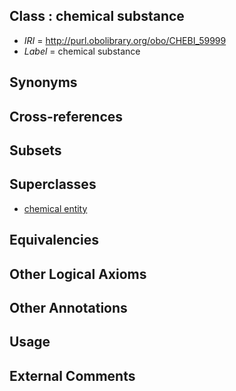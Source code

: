 
## Class : chemical substance

 * *IRI* = http://purl.obolibrary.org/obo/CHEBI_59999
 * *Label* = chemical substance

## Synonyms


## Cross-references


## Subsets


## Superclasses

 * [chemical entity](../../CHEBI/31/CHEBI_24431.md)

## Equivalencies


## Other Logical Axioms


## Other Annotations


## Usage


## External Comments

